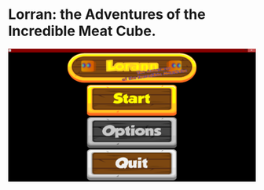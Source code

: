 # Lorran: the Adventures of the Incredible Meat Cube.
![alt text](https://github.com/LNabas/Lorann/raw/master/game/VRAC/menuv1.png "LeMenu")